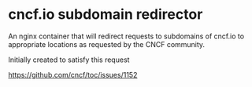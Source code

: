 # cncf.io subdomain redirector

An nginx container that will redirect requests to subdomains of cncf.io to appropriate locations as requested by the CNCF community.

Initially created to satisfy this request

<https://github.com/cncf/toc/issues/1152>